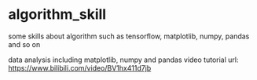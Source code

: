 # algorithm_skill
some skills about algorithm
such as tensorflow, matplotlib, numpy, pandas and so on

data analysis including matplotlib, numpy and pandas video tutorial url: https://www.bilibili.com/video/BV1hx411d7jb
